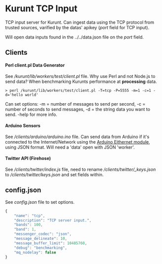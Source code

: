# Kurunt TCP Input

TCP input server for Kurunt. Can ingest data using the TCP protocol from trusted sources, varified by the datas' apikey (_port_ field for TCP input).

Will open data inputs found in the ../../data.json file on the _port_ field.

## Clients

#### Perl client.pl Data Generator

See _/kurunt/lib/workers/test/client.pl_ file. Why use Perl and not Node.js to send data? When benchmarking Kurunts performance at __processing__ data.

```
> perl /kurunt/lib/workers/test/client.pl -T=tcp -P=5555 -m=1 -c=1 -d='hello world'
```
Can set options: -m = number of messages to send per second, -c = number of seconds to send messages, -d = the string data you want to send. -help for more info.

#### Arduino Sensors

See _/clients/arduino/arduino.ino_ file. Can send data from Arduino if it's connected to the Internet/Network using the [Arduino Eithernet module](http://arduino.cc/en/reference/ethernet), using JSON format. Will need a 'data' open with JSON 'worker'.

#### Twitter API (Firehose)

See _/clients/twitter/index.js_ file, need to rename */clients/twitter/_keys.json* to _/clients/twitter/keys.json_ and set fields within.

## config.json

See _config.json_ file to set options.

```js
{
	"name": "tcp",
	"description": "TCP server input.",
	"bands": 100,
	"band": 1,
	"messenger_codec": "json",
	"message_delineate": 10,
	"message_buffer_limit": 10485760,
	"debug": "benchmarking",
	"mq_nodelay": false
}

```

